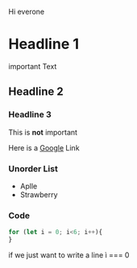 Hi everone

# Headline 1
important Text

## Headline 2

### Headline 3
This is **not** important

Here is a [Google](https://www.google.com/) Link 

### Unorder List
- Aplle
- Strawberry

### Code
```js
for (let i = 0; i<6; i++){
}
```

if we just want to write a line ì === 0
